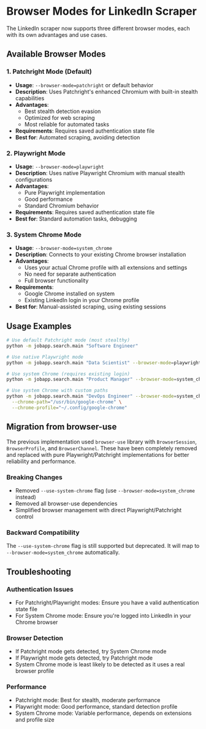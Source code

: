 # Browser Modes for LinkedIn Scraper

The LinkedIn scraper now supports three different browser modes, each with its own advantages and use cases.

## Available Browser Modes

### 1. Patchright Mode (Default)
- **Usage**: `--browser-mode=patchright` or default behavior
- **Description**: Uses Patchright's enhanced Chromium with built-in stealth capabilities
- **Advantages**: 
  - Best stealth detection evasion
  - Optimized for web scraping
  - Most reliable for automated tasks
- **Requirements**: Requires saved authentication state file
- **Best for**: Automated scraping, avoiding detection

### 2. Playwright Mode
- **Usage**: `--browser-mode=playwright`
- **Description**: Uses native Playwright Chromium with manual stealth configurations
- **Advantages**:
  - Pure Playwright implementation
  - Good performance
  - Standard Chromium behavior
- **Requirements**: Requires saved authentication state file
- **Best for**: Standard automation tasks, debugging

### 3. System Chrome Mode
- **Usage**: `--browser-mode=system_chrome`
- **Description**: Connects to your existing Chrome browser installation
- **Advantages**:
  - Uses your actual Chrome profile with all extensions and settings
  - No need for separate authentication
  - Full browser functionality
- **Requirements**: 
  - Google Chrome installed on system
  - Existing LinkedIn login in your Chrome profile
- **Best for**: Manual-assisted scraping, using existing sessions

## Usage Examples

```bash
# Use default Patchright mode (most stealthy)
python -m jobapp.search.main "Software Engineer"

# Use native Playwright mode
python -m jobapp.search.main "Data Scientist" --browser-mode=playwright

# Use system Chrome (requires existing login)
python -m jobapp.search.main "Product Manager" --browser-mode=system_chrome

# Use system Chrome with custom paths
python -m jobapp.search.main "DevOps Engineer" --browser-mode=system_chrome \
  --chrome-path="/usr/bin/google-chrome" \
  --chrome-profile="~/.config/google-chrome"
```

## Migration from browser-use

The previous implementation used `browser-use` library with `BrowserSession`, `BrowserProfile`, and `BrowserChannel`. These have been completely removed and replaced with pure Playwright/Patchright implementations for better reliability and performance.

### Breaking Changes
- Removed `--use-system-chrome` flag (use `--browser-mode=system_chrome` instead)
- Removed all browser-use dependencies
- Simplified browser management with direct Playwright/Patchright control

### Backward Compatibility
The `--use-system-chrome` flag is still supported but deprecated. It will map to `--browser-mode=system_chrome` automatically.

## Troubleshooting

### Authentication Issues
- For Patchright/Playwright modes: Ensure you have a valid authentication state file
- For System Chrome mode: Ensure you're logged into LinkedIn in your Chrome browser

### Browser Detection
- If Patchright mode gets detected, try System Chrome mode
- If Playwright mode gets detected, try Patchright mode
- System Chrome mode is least likely to be detected as it uses a real browser profile

### Performance
- Patchright mode: Best for stealth, moderate performance
- Playwright mode: Good performance, standard detection profile  
- System Chrome mode: Variable performance, depends on extensions and profile size 